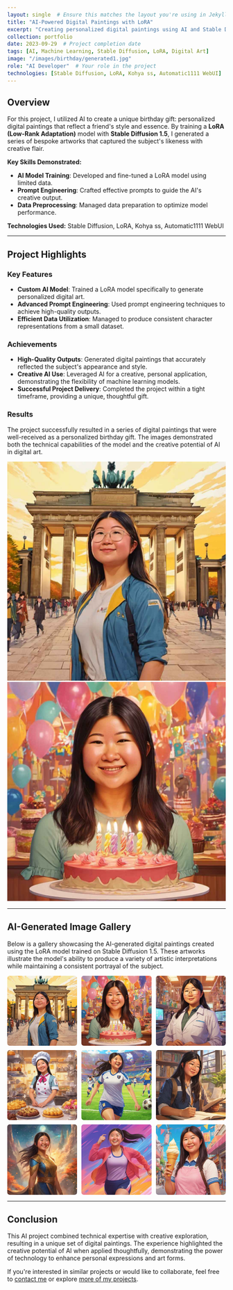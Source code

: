 ```yaml
---
layout: single  # Ensure this matches the layout you're using in Jekyll
title: "AI-Powered Digital Paintings with LoRA"
excerpt: "Creating personalized digital paintings using AI and Stable Diffusion 1.5."
collection: portfolio
date: 2023-09-29  # Project completion date
tags: [AI, Machine Learning, Stable Diffusion, LoRA, Digital Art]
image: "/images/birthday/generated1.jpg"
role: "AI Developer"  # Your role in the project
technologies: [Stable Diffusion, LoRA, Kohya ss, Automatic1111 WebUI]  # Technologies used
---
```


## Overview

For this project, I utilized AI to create a unique birthday gift: personalized digital paintings that reflect a friend's style and essence. By training a **LoRA (Low-Rank Adaptation)** model with **Stable Diffusion 1.5**, I generated a series of bespoke artworks that captured the subject's likeness with creative flair.

**Key Skills Demonstrated:**

- **AI Model Training**: Developed and fine-tuned a LoRA model using limited data.
- **Prompt Engineering**: Crafted effective prompts to guide the AI's creative output.
- **Data Preprocessing**: Managed data preparation to optimize model performance.

**Technologies Used:** Stable Diffusion, LoRA, Kohya ss, Automatic1111 WebUI

---

## Project Highlights

### Key Features

- **Custom AI Model**: Trained a LoRA model specifically to generate personalized digital art.
- **Advanced Prompt Engineering**: Used prompt engineering techniques to achieve high-quality outputs.
- **Efficient Data Utilization**: Managed to produce consistent character representations from a small dataset.

### Achievements

- **High-Quality Outputs**: Generated digital paintings that accurately reflected the subject's appearance and style.
- **Creative AI Use**: Leveraged AI for a creative, personal application, demonstrating the flexibility of machine learning models.
- **Successful Project Delivery**: Completed the project within a tight timeframe, providing a unique, thoughtful gift.

### Results

The project successfully resulted in a series of digital paintings that were well-received as a personalized birthday gift. The images demonstrated both the technical capabilities of the model and the creative potential of AI in digital art.

![Result Visualization 1](/images/birthday/generated1.jpg)  
![Result Visualization 2](/images/birthday/generated2.jpg)

---

## AI-Generated Image Gallery

Below is a gallery showcasing the AI-generated digital paintings created using the LoRA model trained on Stable Diffusion 1.5. These artworks illustrate the model's ability to produce a variety of artistic interpretations while maintaining a consistent portrayal of the subject.

<div class="gallery">
  <a href="/images/birthday/generated1.jpg">
    <img src="/images/birthday/generated1.jpg" alt="AI Generated Image 1" style="width:100%">
  </a>
  <a href="/images/birthday/generated2.jpg">
    <img src="/images/birthday/generated2.jpg" alt="AI Generated Image 2" style="width:100%">
  </a>
  <a href="/images/birthday/generated3.jpg">
    <img src="/images/birthday/generated3.jpg" alt="AI Generated Image 3" style="width:100%">
  </a>
  <a href="/images/birthday/generated4.jpg">
    <img src="/images/birthday/generated4.jpg" alt="AI Generated Image 4" style="width:100%">
  </a>
  <a href="/images/birthday/generated5.jpg">
    <img src="/images/birthday/generated5.jpg" alt="AI Generated Image 5" style="width:100%">
  </a>
  <a href="/images/birthday/generated6.jpg">
    <img src="/images/birthday/generated6.jpg" alt="AI Generated Image 6" style="width:100%">
  </a>
  <a href="/images/birthday/generated7.jpg">
    <img src="/images/birthday/generated7.jpg" alt="AI Generated Image 7" style="width:100%">
  </a>
  <a href="/images/birthday/generated8.jpg">
    <img src="/images/birthday/generated8.jpg" alt="AI Generated Image 8" style="width:100%">
  </a>
  <a href="/images/birthday/generated9.jpg">
    <img src="/images/birthday/generated9.jpg" alt="AI Generated Image 9" style="width:100%">
  </a>
</div>

<style>
.gallery {
  display: flex;
  flex-wrap: wrap;
  gap: 10px;
}

.gallery a {
  flex: 1 1 calc(33% - 10px);
  box-sizing: border-box;
  display: block;
  overflow: hidden;
  border-radius: 5px;
  transition: transform 0.3s ease;
}

.gallery a:hover {
  transform: scale(1.05);
}

.gallery img {
  width: 100%;
  height: auto;
  display: block;
  border-radius: 5px;
}
</style>

---

## Conclusion

This AI project combined technical expertise with creative exploration, resulting in a unique set of digital paintings. The experience highlighted the creative potential of AI when applied thoughtfully, demonstrating the power of technology to enhance personal expressions and art forms.

If you're interested in similar projects or would like to collaborate, feel free to [contact me](/contact) or explore [more of my projects](/portfolio/).

